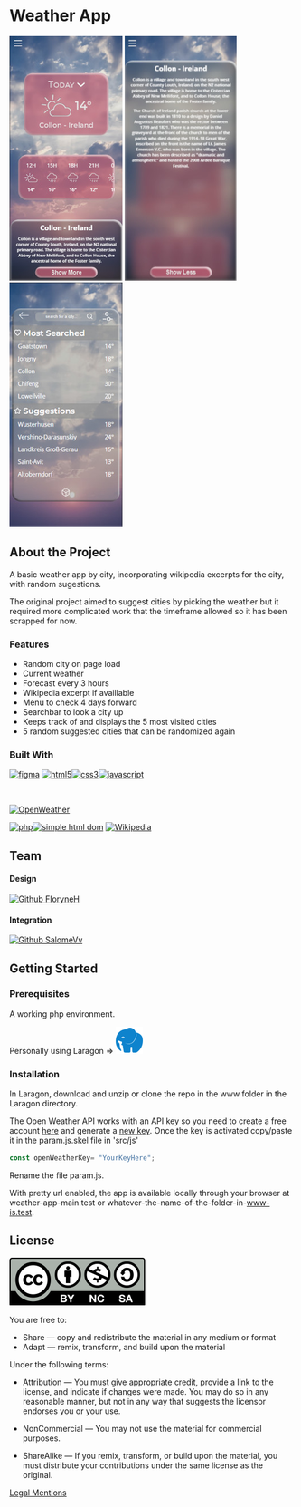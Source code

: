# Weather App

![Screenshot App Homepage](src/assets/readme/Screenshot-1-AppHome.jpg)
![Screenshot Show More](src/assets/readme/Screenshot-2-ShowMore.jpg)
![Screenshot Main Menu](src/assets/readme/Screenshot-3-MainMenu.jpg)

## About the Project
A basic weather app by city, incorporating wikipedia excerpts for the city, with random sugestions.

The original project aimed to suggest cities by picking the weather but it required more complicated work that the timeframe allowed so it has been scrapped for now.

### Features
- Random city on page load
- Current weather
- Forecast every 3 hours 
- Wikipedia excerpt if availlable
- Menu to check 4 days forward
- Searchbar to look a city up
- Keeps track of and displays the 5 most visited cities
- 5 random suggested cities that can be randomized again



### Built With
[![figma](https://img.shields.io/badge/figma-84428d.svg?style=for-the-badge&logo=figma&logoColor=white)]()
[![html5](https://img.shields.io/badge/HTML5-E34F26?style=for-the-badge&logo=html5&logoColor=white)]()[![css3](https://img.shields.io/badge/CSS3-226a9e?style=for-the-badge&logo=css3&logoColor=white)]()[![javascript](https://img.shields.io/badge/JavaScript-323330?style=for-the-badge&logo=javascript&logoColor=F7DF1E)]()

<br/>

[![OpenWeather](https://img.shields.io/badge/OpenWeather_Api-LINK-E5543D?style=for-the-badge&logo=)](https://openweathermap.org/)


[![php](https://img.shields.io/badge/PHP-777BB4?style=for-the-badge&logo=php&logoColor=white)]()[![simple html dom](https://img.shields.io/badge/simple_html_dom-LINK-414583?style=for-the-badge&logo=)](https://simplehtmldom.sourceforge.io/docs/1.9/index.html)
[![Wikipedia](https://img.shields.io/badge/Wikipedia-LINK-1f2464?style=for-the-badge&logo=)](https://en.wikipedia.org/wiki/Main_Page)


## Team
#### Design
[![Github FloryneH](https://img.shields.io/badge/FloryneH-0b7e4e?style=for-the-badge&logo=github)](https://github.com/FloryneH)
#### Integration
[![Github SalomeVv](https://img.shields.io/badge/SalomeVv-0b7e4e?style=for-the-badge&logo=github)](https://github.com/SalomeVv)
## Getting Started
### Prerequisites
A working php environment.

Personally using Laragon =>
[![laragon](src/assets/readme/laragon-color.svg)](https://laragon.org/)

### Installation
In Laragon, download and unzip or clone the repo in the www folder in the Laragon directory.

The Open Weather API works with an API key so you need to create a free account [here](https://home.openweathermap.org/users/sign_up) and generate a [new key](https://home.openweathermap.org/api_keys). Once the key is activated copy/paste it in the param.js.skel file in 'src/js' 
```javascript
const openWeatherKey= "YourKeyHere";

```
Rename the file param.js.

With pretty url enabled, the app is available locally through your browser at weather-app-main.test or whatever-the-name-of-the-folder-in-www-is.test.
## License



[![CC BY-NC-SA 4.0](src/assets/readme/cc-by-nc-sa.svg) ](https://creativecommons.org/licenses/by-nc-sa/4.0/) 

You are free to:

- Share — copy and redistribute the material in any medium or format
- Adapt — remix, transform, and build upon the material 

Under the following terms:

- Attribution — You must give appropriate credit, provide a link to the license, and indicate if changes were made. You may do so in any reasonable manner, but not in any way that suggests the licensor endorses you or your use.

- NonCommercial — You may not use the material for commercial purposes.

- ShareAlike — If you remix, transform, or build upon the material, you must distribute your contributions under the same license as the original. 

[Legal Mentions](https://creativecommons.org/licenses/by-nc-sa/4.0/legalcode)